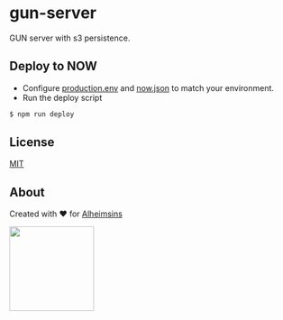 # gun-server

GUN server with s3 persistence.

## Deploy to NOW

- Configure [production.env](production.env) and [now.json](now.json) to match your environment.
- Run the deploy script

```bash
$ npm run deploy
```

## License

[MIT](LICENSE)

## About

Created with ❤ for [Alheimsins](https://alheimsins.net)

<img src="https://image.ibb.co/dPH08G/logo_black.png" height="150px" width="150px" />